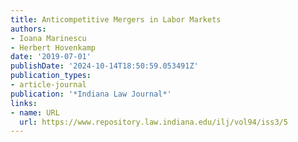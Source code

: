 ```yaml
---
title: Anticompetitive Mergers in Labor Markets
authors:
- Ioana Marinescu
- Herbert Hovenkamp
date: '2019-07-01'
publishDate: '2024-10-14T18:50:59.053491Z'
publication_types:
- article-journal
publication: '*Indiana Law Journal*'
links:
- name: URL
  url: https://www.repository.law.indiana.edu/ilj/vol94/iss3/5
---
```

